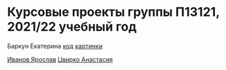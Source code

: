 # Курсовые проекты группы П13121, 2021/22 учебный год
Баркун Екатерина
[код](https://github.com/katiebarkun3/SFML-EDIBLE-INEDIBLE-FINAL-VERSION-2022)
[картинки](https://github.com/katiebarkun3/SFML-EDIBLE-INEDIBLE-FINAL-VERSION-2022-IMAGES)

[Иванов Ярослав](https://github.com/bomgara228/the-end.)
[Цвирко Анастасия](https://github.com/Tsvirko-Nastya2007/tanks-final)
